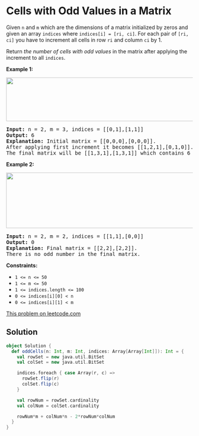 # Cells with Odd Values in a Matrix

Given `n` and `m` which are the dimensions of a matrix initialized by zeros and
given an array `indices` where `indices[i] = [ri, ci]`. For each pair of `[ri,
ci]` you have to increment all cells in row `ri` and column `ci` by 1.

Return _the number of cells with odd values_ in the matrix after applying the
increment to all `indices`.

**Example 1:**

<img src="https://assets.leetcode.com/uploads/2019/10/30/e1.png" width="600" height="118">

<pre>
<strong>Input:</strong> n = 2, m = 3, indices = [[0,1],[1,1]]
<strong>Output:</strong> 6
<strong>Explanation:</strong> Initial matrix = [[0,0,0],[0,0,0]].
After applying first increment it becomes [[1,2,1],[0,1,0]].
The final matrix will be [[1,3,1],[1,3,1]] which contains 6 odd numbers.
</pre>

**Example 2:**

<img src="https://assets.leetcode.com/uploads/2019/10/30/e2.png" width="600" height="150">

<pre>
<strong>Input:</strong> n = 2, m = 2, indices = [[1,1],[0,0]]
<strong>Output:</strong> 0
<strong>Explanation:</strong> Final matrix = [[2,2],[2,2]].
There is no odd number in the final matrix.
</pre>

**Constraints:**

* `1 <= n <= 50`
* `1 <= m <= 50`
* `1 <= indices.length <= 100`
* `0 <= indices[i][0] < n`
* `0 <= indices[i][1] < m`

[This problem on leetcode.com](https://leetcode.com/problems/cells-with-odd-values-in-a-matrix/)

## Solution

```scala
object Solution {
  def oddCells(n: Int, m: Int, indices: Array[Array[Int]]): Int = {
    val rowSet = new java.util.BitSet
    val colSet = new java.util.BitSet

    indices.foreach { case Array(r, c) =>
      rowSet.flip(r)
      colSet.flip(c)
    }

    val rowNum = rowSet.cardinality
    val colNum = colSet.cardinality

    rowNum*m + colNum*n - 2*rowNum*colNum
  }
}

```
